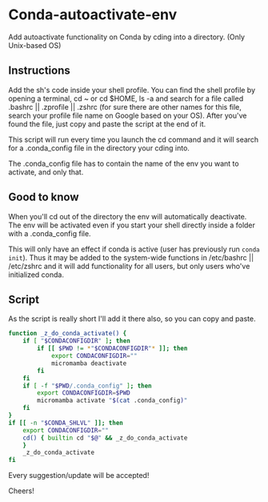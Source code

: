 # Conda-autoactivate-env
Add autoactivate functionality on Conda by cding into a directory. (Only Unix-based OS)

## Instructions

Add the sh's code inside your shell profile. You can find the shell profile by opening a terminal, cd ~ or cd $HOME, ls -a and search for a file called .bashrc || .zprofile || .zshrc (for sure there are other names for this file, search your profile file name on Google based on your OS).
After you've found the file, just copy and paste the script at the end of it.

This script will run every time you launch the cd command and it will search for a .conda_config file in the directory your cding into.

The .conda_config file has to contain the name of the env you want to activate, and only that.

## Good to know

When you'll cd out of the directory the env will automatically deactivate.
The env will be activated even if you start your shell directly inside a folder with a .conda_config file.

This will only have an effect if conda is active (user has previously run `conda init`). Thus it may be added to the system-wide functions in /etc/bashrc || /etc/zshrc and it will add functionality for all users, but only users who've initialized conda.

## Script

As the script is really short I'll add it there also, so you can copy and paste.

```bash
function _z_do_conda_activate() {
    if [ "$CONDACONFIGDIR" ]; then
        if [[ $PWD != *"$CONDACONFIGDIR"* ]]; then
            export CONDACONFIGDIR=""
            micromamba deactivate
        fi
    fi
    if [ -f "$PWD/.conda_config" ]; then
        export CONDACONFIGDIR=$PWD
        micromamba activate "$(cat .conda_config)"
    fi
}
if [[ -n "$CONDA_SHLVL" ]]; then
    export CONDACONFIGDIR=""
    cd() { builtin cd "$@" && _z_do_conda_activate
    }
    _z_do_conda_activate
fi
```

Every suggestion/update will be accepted!

Cheers!
